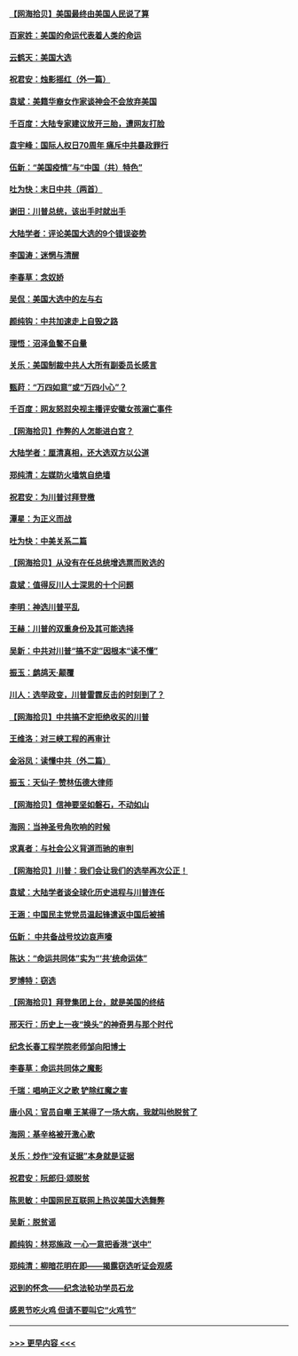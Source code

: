 #### [【网海拾贝】美国最终由美国人民说了算](../pages/nsc993/n12617255.md?t=12140402) 
#### [百家姓：美国的命运代表着人类的命运](../pages/nsc993/n12615838.md?t=12140402) 
#### [云鹤天：美国大选](../pages/nsc993/n12615994.md?t=12140402) 
#### [祝君安：烛影摇红（外一篇）](../pages/nsc993/n12615975.md?t=12140402) 
#### [袁斌：美籍华裔女作家谈神会不会放弃美国](../pages/nsc993/n12615263.md?t=12140402) 
#### [千百度：大陆专家建议放开三胎，遭网友打脸](../pages/nsc993/n12614456.md?t=12140402) 
#### [袁宇峰：国际人权日70周年 痛斥中共暴政罪行](../pages/nsc993/n12611965.md?t=12140402) 
#### [伍新：“美国疫情”与“中国（共）特色”](../pages/nsc993/n12611463.md?t=12140402) 
#### [吐为快：末日中共（两首）](../pages/nsc993/n12611461.md?t=12140402) 
#### [谢田：川普总统，该出手时就出手](../pages/nsc993/n12610905.md?t=12140402) 
#### [大陆学者：评论美国大选的9个错误姿势](../pages/nsc993/n12609586.md?t=12140402) 
#### [李国涛：迷惘与清醒](../pages/nsc993/n12607532.md?t=12140402) 
#### [李春草：念奴娇](../pages/nsc993/n12607083.md?t=12140402) 
#### [吴侃：美国大选中的左与右](../pages/nsc993/n12607054.md?t=12140402) 
#### [颜纯钩：中共加速走上自毁之路](../pages/nsc993/n12606473.md?t=12140402) 
#### [理悟：沼泽鱼鳖不自量](../pages/nsc993/n12606454.md?t=12140402) 
#### [关乐：美国制裁中共人大所有副委员长感言](../pages/nsc993/n12606442.md?t=12140402) 
#### [甄莳：“万四如意”或“万四小心”？](../pages/nsc993/n12606091.md?t=12140402) 
#### [千百度：网友怒怼央视主播评安徽女孩溺亡事件](../pages/nsc993/n12605370.md?t=12140402) 
#### [【网海拾贝】作弊的人怎能进白宫？](../pages/nsc993/n12603546.md?t=12140402) 
#### [大陆学者：厘清真相，还大选双方以公道](../pages/nsc993/n12603475.md?t=12140402) 
#### [郑纯清：左媒防火墙筑自绝墙](../pages/nsc993/n12602226.md?t=12140402) 
#### [祝君安：为川普讨拜登檄](../pages/nsc993/n12602199.md?t=12140402) 
#### [潭星：为正义而战](../pages/nsc993/n12600926.md?t=12140402) 
#### [吐为快：中美关系二篇](../pages/nsc993/n12600908.md?t=12140402) 
#### [【网海拾贝】从没有在任总统增选票而败选的](../pages/nsc993/n12600435.md?t=12140402) 
#### [袁斌：值得反川人士深思的十个问题](../pages/nsc993/n12600332.md?t=12140402) 
#### [李明：神选川普平乱](../pages/nsc993/n12599751.md?t=12140402) 
#### [王赫：川普的双重身份及其可能选择](../pages/nsc993/n12599723.md?t=12140402) 
#### [吴新：中共对川普“搞不定”因根本“读不懂”](../pages/nsc993/n12599502.md?t=12140402) 
#### [振玉：鹧鸪天‧颠覆](../pages/nsc993/n12599494.md?t=12140402) 
#### [川人：选举政变，川普雷霆反击的时刻到了？](../pages/nsc993/n12599291.md?t=12140402) 
#### [【网海拾贝】中共搞不定拒绝收买的川普](../pages/nsc993/n12598955.md?t=12140402) 
#### [王维洛：对三峡工程的再审计](../pages/nsc993/n12598436.md?t=12140402) 
#### [金浴凤：读懂中共（外二篇）](../pages/nsc993/n12597943.md?t=12140402) 
#### [振玉：天仙子‧赞林伍德大律师](../pages/nsc993/n12597929.md?t=12140402) 
#### [【网海拾贝】信神要坚如磐石，不动如山](../pages/nsc993/n12597901.md?t=12140402) 
#### [海网：当神圣号角吹响的时候](../pages/nsc993/n12595891.md?t=12140402) 
#### [求真者：与社会公义背道而驰的审判](../pages/nsc993/n12595868.md?t=12140402) 
#### [【网海拾贝】川普：我们会让我们的选举再次公正！](../pages/nsc993/n12594930.md?t=12140402) 
#### [袁斌：大陆学者谈全球化历史进程与川普连任](../pages/nsc993/n12594690.md?t=12140402) 
#### [王涵：中国民主党党员温起锋遣返中国后被捕](../pages/nsc993/n12594540.md?t=12140402) 
#### [伍新： 中共备战号坟边哀声嚎](../pages/nsc993/n12593086.md?t=12140402) 
#### [陈达：“命运共同体”实为“‘共’统命运体”](../pages/nsc993/n12590865.md?t=12140402) 
#### [罗博特：窃选](../pages/nsc993/n12590619.md?t=12140402) 
#### [【网海拾贝】拜登集团上台，就是美国的终结](../pages/nsc993/n12589725.md?t=12140402) 
#### [邢天行：历史上一夜“换头”的神奇男与那个时代](../pages/nsc993/n12589424.md?t=12140402) 
#### [纪念长春工程学院老师邹向阳博士](../pages/nsc993/n12585390.md?t=12140402) 
#### [李春草：命运共同体之魔影](../pages/nsc993/n12585026.md?t=12140402) 
#### [千瑞：唱响正义之歌 铲除红魔之害](../pages/nsc993/n12585002.md?t=12140402) 
#### [唐小风：官员自嘲 王某得了一场大病，我就叫他脱贫了](../pages/nsc993/n12584981.md?t=12140402) 
#### [海网：基辛格被开激心歌](../pages/nsc993/n12584946.md?t=12140402) 
#### [关乐：炒作“没有证据”本身就是证据](../pages/nsc993/n12583146.md?t=12140402) 
#### [祝君安：阮郎归‧颂脱贫](../pages/nsc993/n12583119.md?t=12140402) 
#### [陈思敏：中国网民互联网上热议美国大选舞弊](../pages/nsc993/n12582845.md?t=12140402) 
#### [吴新：脱贫谣](../pages/nsc993/n12580839.md?t=12140402) 
#### [颜纯钩：林郑施政 一心一意把香港“送中”](../pages/nsc993/n12580805.md?t=12140402) 
#### [郑纯清：柳暗花明在即——揭露窃选听证会观感](../pages/nsc993/n12580795.md?t=12140402) 
#### [迟到的怀念——纪念法轮功学员石龙](../pages/nsc993/n12580245.md?t=12140402) 
#### [感恩节吃火鸡  但请不要叫它“火鸡节”](../pages/nsc993/n12580252.md?t=12140402) 

----
#### [ >>> 更早内容 <<< ](../indexes/nsc993-earlier.md)

